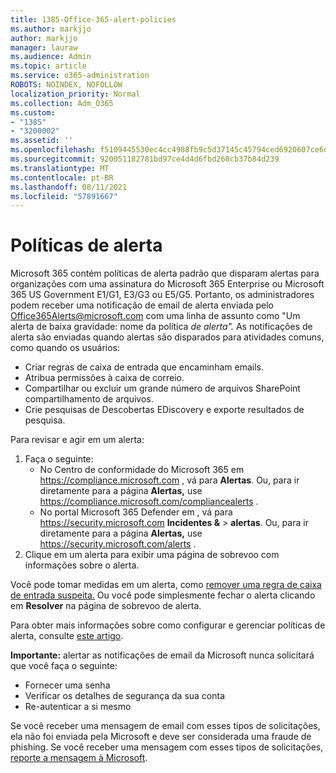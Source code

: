 ```yaml
---
title: 1385-Office-365-alert-policies
ms.author: markjjo
author: markjjo
manager: lauraw
ms.audience: Admin
ms.topic: article
ms.service: o365-administration
ROBOTS: NOINDEX, NOFOLLOW
localization_priority: Normal
ms.collection: Adm_O365
ms.custom:
- "1385"
- "3200002"
ms.assetid: ''
ms.openlocfilehash: f5109445530ec4cc4988fb9c5d37145c45794ced6920607ce6df85c6497c25ec
ms.sourcegitcommit: 920051182781bd97ce4d4d6fbd268cb37b84d239
ms.translationtype: MT
ms.contentlocale: pt-BR
ms.lasthandoff: 08/11/2021
ms.locfileid: "57891667"
---
```

# <a name="alert-policies"></a>Políticas de alerta

Microsoft 365 contém políticas [](https://docs.microsoft.com/microsoft-365/compliance/alert-policies#default-alert-policies) de alerta padrão que disparam alertas para organizações com uma assinatura do Microsoft 365 Enterprise ou Microsoft 365 US Government E1/G1, E3/G3 ou E5/G5. Portanto, os administradores podem receber uma notificação de email de alerta enviada pelo Office365Alerts@microsoft.com com uma linha de assunto como "Um alerta de baixa gravidade: nome da política *de alerta".* As notificações de alerta são enviadas quando alertas são disparados para atividades comuns, como quando os usuários:

- Criar regras de caixa de entrada que encaminham emails.
- Atribua permissões à caixa de correio.
- Compartilhar ou excluir um grande número de arquivos SharePoint compartilhamento de arquivos.
- Crie pesquisas de Descobertas EDiscovery e exporte resultados de pesquisa.

Para revisar e agir em um alerta:

1. Faça o seguinte:
   - No Centro de conformidade do Microsoft 365 em <https://compliance.microsoft.com> , vá para **Alertas**. Ou, para ir diretamente para a página **Alertas,** use <https://compliance.microsoft.com/compliancealerts> .
   - No portal Microsoft 365 Defender em , vá para <https://security.microsoft.com> **Incidentes &** \> **alertas**. Ou, para ir diretamente para a página **Alertas,** use <https://security.microsoft.com/alerts> .
2. Clique em um alerta para exibir uma página de sobrevoo com informações sobre o alerta.

Você pode tomar medidas em um alerta, como [remover uma regra de caixa de entrada suspeita.](https://docs.microsoft.com/microsoft-365/security/office-365-security/responding-to-a-compromised-email-account) Ou você pode simplesmente fechar o alerta clicando em **Resolver** na página de sobrevoo de alerta.

Para obter mais informações sobre como configurar e gerenciar políticas de alerta, consulte  [este artigo](https://docs.microsoft.com/microsoft-365/compliance/alert-policies).

**Importante:** alertar as notificações de email da Microsoft nunca solicitará que você faça o seguinte:

- Fornecer uma senha
- Verificar os detalhes de segurança da sua conta
- Re-autenticar a si mesmo

Se você receber uma mensagem de email com esses tipos de solicitações, ela não foi enviada pela Microsoft e deve ser considerada uma fraude de phishing. Se você receber uma mensagem com esses tipos de solicitações, [reporte a mensagem à Microsoft](https://docs.microsoft.com/microsoft-365/security/office-365-security/report-junk-email-messages-to-microsoft).
